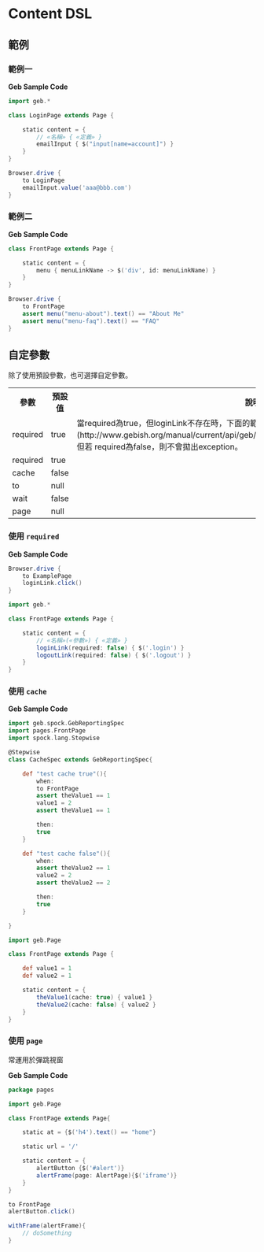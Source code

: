# Content DSL

## 範例

### 範例一

**Geb Sample Code**

```groovy
import geb.*

class LoginPage extends Page {

    static content = {
        // «名稱» { «定義» }
        emailInput { $("input[name=account]") }
    }
}
```

```groovy
Browser.drive {
    to LoginPage
    emailInput.value('aaa@bbb.com')
}
```

### 範例二

**Geb Sample Code**

```groovy
class FrontPage extends Page {

    static content = {
        menu { menuLinkName -> $('div', id: menuLinkName) }
    }
}
```

```groovy
Browser.drive {
    to FrontPage
    assert menu("menu-about").text() == "About Me"
    assert menu("menu-faq").text() == "FAQ"
}
```

## 自定參數

除了使用預設參數，也可選擇自定參數。

<table>
    <tr>
        <th>參數</th><th>預設值</th><th>說明</th>
    </tr>
    <tr>
        <td>required</td>
        <td>true</td>
        <td>當required為true，但loginLink不存在時，下面的範例會拋出[RequiredPageContentNotPresent](http://www.gebish.org/manual/current/api/geb/error/RequiredPageContentNotPresent.html)，但若
required為false，則不會拋出exception。</td>
    </tr>
   <tr>
        <td>required</td>
        <td>true</td>
        <td></td>
    </tr>
    <tr>
        <td>cache</td>
        <td>false</td>
        <td></td>
    </tr>
    <tr>
        <td>to</td>
        <td>null</td>
        <td></td>
    </tr>
    <tr>
        <td>wait</td>
        <td>false</td>
        <td></td>
    </tr>
    <tr>
        <td>page</td>
        <td>null</td>
        <td></td>
    </tr>
</table>

### 使用 `required`

**Geb Sample Code**

```groovy
Browser.drive {
    to ExamplePage
    loginLink.click()
}
```

```groovy
import geb.*

class FrontPage extends Page {

    static content = {
        // «名稱»(«參數») { «定義» }
        loginLink(required: false) { $('.login') }
        logoutLink(required: false) { $('.logout') }
    }
}
```

### 使用 `cache`

**Geb Sample Code**

```groovy
import geb.spock.GebReportingSpec
import pages.FrontPage
import spock.lang.Stepwise

@Stepwise
class CacheSpec extends GebReportingSpec{

    def "test cache true"(){
        when:
        to FrontPage
        assert theValue1 == 1
        value1 = 2
        assert theValue1 == 1

        then:
        true
    }

    def "test cache false"(){
        when:
        assert theValue2 == 1
        value2 = 2
        assert theValue2 == 2

        then:
        true
    }

}

```

```groovy
import geb.Page

class FrontPage extends Page {

    def value1 = 1
    def value2 = 1

    static content = {
        theValue1(cache: true) { value1 }
        theValue2(cache: false) { value2 }
    }
}
```

### 使用 `page`

常運用於彈跳視窗

**Geb Sample Code**

```groovy
package pages

import geb.Page

class FrontPage extends Page{

    static at = {$('h4').text() == "home"}

    static url = '/'

    static content = {
        alertButton {$('#alert')}
        alertFrame(page: AlertPage){$('iframe')}
    }
}

```

```groovy
to FrontPage
alertButton.click()

withFrame(alertFrame){
    // doSomething
}

```
